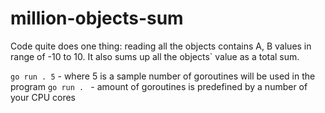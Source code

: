 # million-objects-sum
Code quite does one thing: reading all the objects contains A, B values in range of -10 to 10. It also sums up all the objects` value as a total sum.

`go run . 5` - where 5 is a sample number of goroutines will be used in the program 
`go run . ` - amount of goroutines is predefined by a number of your CPU cores
